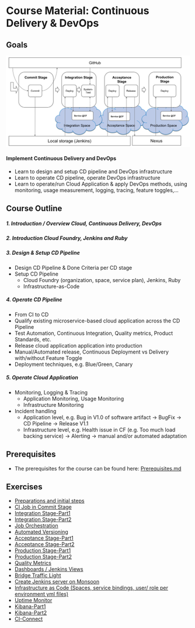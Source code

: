 # Course Material: Continuous Delivery & DevOps 

## Goals

![](overview.png)

#### Implement Continuous Delivery and DevOps
* Learn to design and setup CD pipeline and DevOps infrastructure  
* Learn to operate CD pipeline, operate DevOps infrastructure  
* Learn to operate/run Cloud Application & apply DevOps methods, using monitoring, usage measurement, logging, tracing, feature toggles,…   

## Course Outline 

##### 1. Introduction / Overview Cloud, Continuous Delivery, DevOps

##### 2. Introduction Cloud Foundry, Jenkins and Ruby

##### 3. Design & Setup CD Pipeline
- Design CD Pipeline & Done Criteria per CD stage
- Setup CD Pipeline
  - Cloud Foundry (organization, space, service plan), Jenkins, Ruby
  - Infrastructure-as-Code

##### 4. Operate CD Pipeline
- From CI to CD
- Qualify existing microservice-based cloud application across the CD Pipeline
- Test Automation, Continuous Integration, Quality metrics, Product Standards, etc.
- Release cloud application application into production
- Manual/Automated release, Continuous Deployment vs Delivery with/without Feature Toggle
- Deployment techniques, e.g. Blue/Green, Canary

##### 5. Operate Cloud Application
- Monitoring, Logging & Tracing  
  - Application Monitoring, Usage Monitoring  
  - Infrastructure Monitoring
- Incident handling  
  - Application level, e.g. Bug in V1.0 of software artifact -> BugFix -> CD Pipeline -> Release V1.1  
  - Infrastructure level, e.g. Health issue in CF (e.g. Too much load backing service) -> Alerting -> manual and/or automated adaptation

## Prerequisites
- The prerequisites for the course can be found here: [Prerequisites.md](Prerequisites.md)

## Exercises

- [Preparations and initial steps](Exercises/Exercise-Preparation_And_Initial_Steps.md)
- [CI Job in Commit Stage](Exercises/Exercise-CI_In_Commit_Stage.md)
- [Integration Stage-Part1](Exercises/Exercise-Integration_Stage_Part1.md)
- [Integration Stage-Part2](Exercises/Exercise-Integration_Stage_Part2.md)
- [Job Orchestration](Exercises/Exercise-Job_Orchestration.md)
- [Automated Versioning](Exercises/Exercise-Automated_Versioning.md)
- [Acceptance Stage-Part1](Exercises/Exercise-Acceptance_Stage_Part1.md)
- [Acceptance Stage-Part2](Exercises/Exercise-Acceptance_Stage_Part2.md)
- [Production Stage-Part1](Exercises/Exercise-Production_Stage_Part1.md)
- [Production Stage-Part2](Exercises/Exercise-Production_Stage_Part2.md)
- [Quality Metrics](Exercises/Exercise-Quality_Metrics.md)
- [Dashboards / Jenkins Views](Exercises/Exercise-Dashboards_Jenkins_Views.md)
- [Bridge Traffic Light](Exercises/Exercise-Bridge_Traffic_Light.md)
- [Create Jenkins server on Monsoon](Exercises/Exercise-Create_Jenkins_On_Monsoon.md)
- [Infrastructure as Code (Spaces, service bindings, user/ role per environment yml files)](Exercises/Exercise-Infrastructure_As_Code_SpaceServiceRoles.md)
- [Uptime Monitor](Exercises/Exercise-Uptime_Monitor.md)
- [Kibana-Part1](Exercises/Exercise-Kibana_Part1.md)
- [Kibana-Part2](Exercises/Exercise-Kibana_Part2.md)
- [CI-Connect](https://github.wdf.sap.corp/ci-connect/cc-m4-coursematerial-ci-connect)

